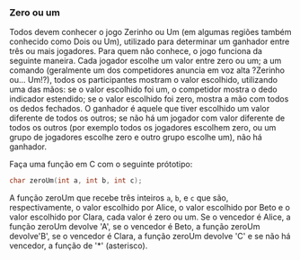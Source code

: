 ### Zero ou um

Todos devem conhecer o jogo Zerinho ou Um (em algumas regiões também conhecido como Dois ou Um), utilizado para determinar um ganhador entre três ou mais jogadores. Para quem não conhece, o jogo funciona da seguinte maneira. Cada jogador escolhe um valor entre zero ou um; a um comando (geralmente um dos competidores anuncia em voz alta ?Zerinho ou... Um!?), todos os participantes mostram o valor escolhido, utilizando uma das mãos: se o valor escolhido foi um, o competidor mostra o dedo indicador estendido; se o valor escolhido foi zero, mostra a mão com todos os dedos fechados. O ganhador é aquele que tiver escolhido um valor diferente de todos os outros; se não há um jogador com valor diferente de todos os outros (por exemplo todos os jogadores escolhem zero, ou um grupo de jogadores escolhe zero e outro grupo escolhe um), não há ganhador.

Faça uma função em C com o seguinte prótotipo:
```C
char zeroUm(int a, int b, int c);
```

A função zeroUm que recebe três inteiros  `a`, `b`, e `c` que são, respectivamente, o valor escolhido por Alice, o valor escolhido por Beto e o valor escolhido por Clara, cada valor é zero ou um. Se o vencedor é Alice, a função zeroUm devolve 'A', se o vencedor é Beto, a função zeroUm devolve'B', se o vencedor é Clara, a função zeroUm devolve 'C' e se não há vencedor, a função de '*' (asterisco).


